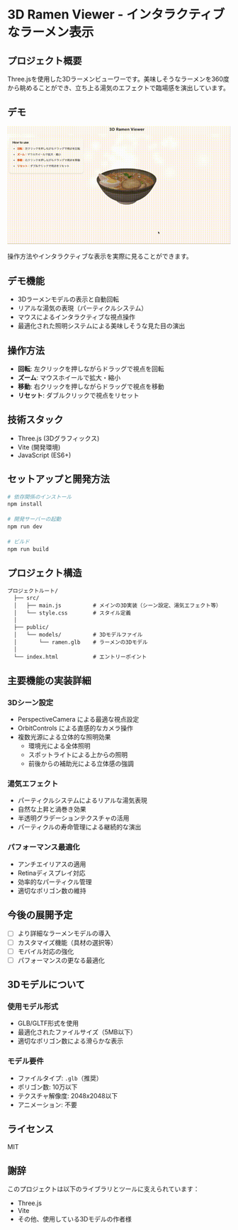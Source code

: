 # 3D Ramen Viewer - インタラクティブなラーメン表示

## プロジェクト概要
Three.jsを使用した3Dラーメンビューワーです。美味しそうなラーメンを360度から眺めることができ、立ち上る湯気のエフェクトで臨場感を演出しています。

## デモ
![デモ動画](demo.gif)

操作方法やインタラクティブな表示を実際に見ることができます。

## デモ機能
- 3Dラーメンモデルの表示と自動回転
- リアルな湯気の表現（パーティクルシステム）
- マウスによるインタラクティブな視点操作
- 最適化された照明システムによる美味しそうな見た目の演出

## 操作方法
- **回転**: 左クリックを押しながらドラッグで視点を回転
- **ズーム**: マウスホイールで拡大・縮小
- **移動**: 右クリックを押しながらドラッグで視点を移動
- **リセット**: ダブルクリックで視点をリセット

## 技術スタック
- Three.js (3Dグラフィックス)
- Vite (開発環境)
- JavaScript (ES6+)

## セットアップと開発方法

```bash
# 依存関係のインストール
npm install

# 開発サーバーの起動
npm run dev

# ビルド
npm run build
```

## プロジェクト構造

```
プロジェクトルート/
  ├── src/
  │   ├── main.js          # メインの3D実装（シーン設定、湯気エフェクト等）
  │   └── style.css        # スタイル定義
  │
  ├── public/
  │   └── models/          # 3Dモデルファイル
  │       └── ramen.glb    # ラーメンの3Dモデル
  │
  └── index.html           # エントリーポイント
```

## 主要機能の実装詳細

### 3Dシーン設定
- PerspectiveCamera による最適な視点設定
- OrbitControls による直感的なカメラ操作
- 複数光源による立体的な照明効果
  - 環境光による全体照明
  - スポットライトによる上からの照明
  - 前後からの補助光による立体感の強調

### 湯気エフェクト
- パーティクルシステムによるリアルな湯気表現
- 自然な上昇と渦巻き効果
- 半透明グラデーションテクスチャの活用
- パーティクルの寿命管理による継続的な演出

### パフォーマンス最適化
- アンチエイリアスの適用
- Retinaディスプレイ対応
- 効率的なパーティクル管理
- 適切なポリゴン数の維持

## 今後の展開予定
- [ ] より詳細なラーメンモデルの導入
- [ ] カスタマイズ機能（具材の選択等）
- [ ] モバイル対応の強化
- [ ] パフォーマンスの更なる最適化

## 3Dモデルについて

### 使用モデル形式
- GLB/GLTF形式を使用
- 最適化されたファイルサイズ（5MB以下）
- 適切なポリゴン数による滑らかな表示

### モデル要件
- ファイルタイプ: `.glb`（推奨）
- ポリゴン数: 10万以下
- テクスチャ解像度: 2048x2048以下
- アニメーション: 不要

## ライセンス
MIT

## 謝辞
このプロジェクトは以下のライブラリとツールに支えられています：
- Three.js
- Vite
- その他、使用している3Dモデルの作者様
